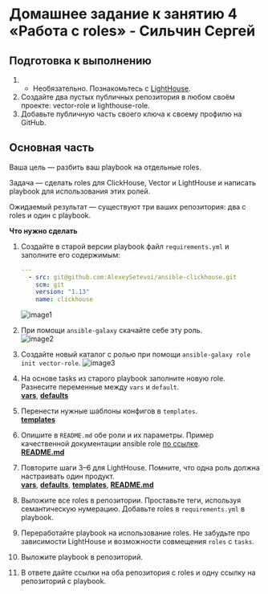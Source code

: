 # Домашнее задание к занятию 4 «Работа с roles» - Сильчин Сергей

## Подготовка к выполнению

1. * Необязательно. Познакомьтесь с [LightHouse](https://youtu.be/ymlrNlaHzIY?t=929).
2. Создайте два пустых публичных репозитория в любом своём проекте: vector-role и lighthouse-role.
3. Добавьте публичную часть своего ключа к своему профилю на GitHub.

## Основная часть

Ваша цель — разбить ваш playbook на отдельные roles. 

Задача — сделать roles для ClickHouse, Vector и LightHouse и написать playbook для использования этих ролей. 

Ожидаемый результат — существуют три ваших репозитория: два с roles и один с playbook.

**Что нужно сделать**

1. Создайте в старой версии playbook файл `requirements.yml` и заполните его содержимым:

   ```yaml
   ---
     - src: git@github.com:AlexeySetevoi/ansible-clickhouse.git
       scm: git
       version: "1.13"
       name: clickhouse 
   ```  
   ![image1](https://github.com/user-attachments/assets/c418905e-c424-47fe-8fb7-e51d9fae985a)  

2. При помощи `ansible-galaxy` скачайте себе эту роль.  
   ![image2](https://github.com/user-attachments/assets/31e6eaa5-8ce0-4081-ba79-3800dbf1633e)  

3. Создайте новый каталог с ролью при помощи `ansible-galaxy role init vector-role`.
   ![image3](https://github.com/user-attachments/assets/2a9d2169-27cd-4b26-90cf-f47b823ef8b0)
   
4. На основе tasks из старого playbook заполните новую role. Разнесите переменные между `vars` и `default`.  
   [**vars**](https://github.com/Daimero88/vector-role/blob/main/vars/main.yml), [**defaults**](https://github.com/Daimero88/vector-role/blob/main/defaults/main.yml)  
5. Перенести нужные шаблоны конфигов в `templates`.  
   [**templates**](https://github.com/Daimero88/vector-role/blob/main/templates/vector.yaml.j2)   
6. Опишите в `README.md` обе роли и их параметры. Пример качественной документации ansible role [по ссылке](https://github.com/cloudalchemy/ansible-prometheus).  
   [**README.md**](https://github.com/Daimero88/vector-role/blob/main/README.md)
7. Повторите шаги 3–6 для LightHouse. Помните, что одна роль должна настраивать один продукт.  
   [**vars**](https://github.com/Daimero88/lighthouse-role/blob/main/vars/main.yml), [**defaults**](https://github.com/Daimero88/lighthouse-role/blob/main/defaults/main.yml), [**templates**](https://github.com/Daimero88/lighthouse-role/blob/main/templates/lighthouse.conf.j2), [**README.md**](https://github.com/Daimero88/lighthouse-role/blob/main/README.md)
9. Выложите все roles в репозитории. Проставьте теги, используя семантическую нумерацию. Добавьте roles в `requirements.yml` в playbook.  
10. Переработайте playbook на использование roles. Не забудьте про зависимости LightHouse и возможности совмещения `roles` с `tasks`.  
11. Выложите playbook в репозиторий.  
12. В ответе дайте ссылки на оба репозитория с roles и одну ссылку на репозиторий с playbook.  
